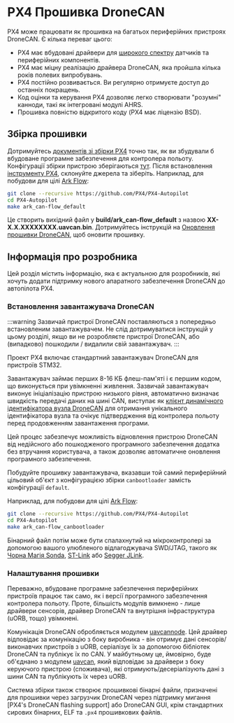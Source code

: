 # PX4 Прошивка DroneCAN

PX4 може працювати як прошивка на багатьох периферійних пристроях DroneCAN. Є кілька переваг цього:

- PX4 має вбудовані драйвери для [широкого спектру](https://github.com/PX4/PX4-Autopilot/tree/release/1.15/src/drivers) датчиків та периферійних компонентів.
- PX4 має міцну реалізацію драйвера DroneCAN, яка пройшла кілька років полевих випробувань.
- PX4 постійно розвивається. Ви регулярно отримуєте доступ до останніх покращень.
- Код оцінки та керування PX4 дозволяє легко створювати "розумні" канноди, такі як інтегровані модулі AHRS.
- Прошивка повністю відкритого коду (PX4 має ліцензію BSD).

## Збірка прошивки

Дотримуйтесь [документів зі збірки PX4](../dev_setup/building_px4.md) точно так, як ви збудували б вбудоване програмне забезпечення для контролера польоту. Конфігурації збірки пристрою зберігаються [тут](https://github.com/PX4/PX4-Autopilot/tree/release/1.15/boards). Після встановлення [інструменту PX4](../dev_setup/dev_env.md), склонуйте джерела та зіберіть. Наприклад, для побудови для цілі [Ark Flow](ark_flow.md):

```sh
git clone --recursive https://github.com/PX4/PX4-Autopilot
cd PX4-Autopilot
make ark_can-flow_default
```

Це створить вихідний файл у **build/ark_can-flow_default** з назвою **XX-X.X.XXXXXXXX.uavcan.bin**. Дотримуйтесь інструкцій на [Оновлення прошивки DroneCAN](index.md#firmware-update), щоб оновити прошивку.

## Інформація про розробника

Цей розділ містить інформацію, яка є актуальною для розробників, які хочуть додати підтримку нового апаратного забезпечення DroneCAN до автопілота PX4.

### Встановлення завантажувача DroneCAN

:::warning
Зазвичай пристрої DroneCAN поставляються з попередньо встановленим завантажувачем.
Не слід дотримуватися інструкцій у цьому розділі, якщо ви не розробляєте пристрої DroneCAN,
або (випадково) пошкодили / видалили свій завантажувач.
:::

Проект PX4 включає стандартний завантажувач DroneCAN для пристроїв STM32.

Завантажувач займає перших 8-16 КБ флеш-пам'яті і є першим кодом, що виконується при увімкненні живлення. Зазвичай завантажувач виконує ініціалізацію пристрою низького рівня, автоматично визначає швидкість передачі даних на шині CAN, виступає як [клієнт динамічного ідентифікатора вузла DroneCAN](index.md#node-id-allocation) для отримання унікального ідентифікатора вузла та очікує підтвердження від контролера польоту перед продовженням завантаження програми.

Цей процес забезпечує можливість відновлення пристрою DroneCAN від недійсного або пошкодженого програмного забезпечення додатка без втручання користувача, а також дозволяє автоматичне оновлення програмного забезпечення.

Побудуйте прошивку завантажувача, вказавши той самий периферійний цільовий об'єкт з конфігурацією збірки `canbootloader` замість конфігурації `default`.

Наприклад, для побудови для цілі [Ark Flow](ark_flow.md):

```sh
git clone --recursive https://github.com/PX4/PX4-Autopilot
cd PX4-Autopilot
make ark_can-flow_canbootloader
```

Бінарний файл потім може бути спалахнутий на мікроконтролері за допомогою вашого улюбленого відлагоджувача SWD/JTAG, такого як [Чорна Магія Sonda](https://black-magic.org/index.html), [ST-Link](https://www.st.com/en/development-tools/st-link-v2.html) або [Segger JLink](https://www.segger.com/products/debug-probes/j-link/).

### Налаштування прошивки

Переважно, вбудоване програмне забезпечення периферійних пристроїв працює так само, як і версії програмного забезпечення контролера польоту. Проте, більшість модулів вимкнено - лише драйвери сенсорів, драйвер DroneCAN та внутрішня інфраструктура (uORB, тощо) увімкнені.

Комунікація DroneCAN обробляється модулем [uavcannode](https://github.com/PX4/PX4-Autopilot/tree/release/1.15/src/drivers/uavcannode). Цей драйвер відповідає за комунікацію з боку виробника - він отримує дані сенсорів/виконавчих пристроїв з uORB, серіалізує їх за допомогою бібліотек DroneCAN та публікує їх по CAN. У майбутньому це, ймовірно, буде об'єднано з модулем [uavcan](https://github.com/PX4/PX4-Autopilot/tree/release/1.15/src/drivers/uavcan), який відповідає за драйвери з боку керуючого пристрою (споживача), які отримують/десеріалізують дані з шини CAN та публікують їх через uORB.

Система збірки також створює прошивкові бінарні файли, призначені для прошивки через загрузчик DroneCAN через підтримку мигання [PX4's DroneCAN flashing support] або DroneCAN GUI, крім стандартних сирових бінарних, ELF та `.px4` прошивкових файлів.
